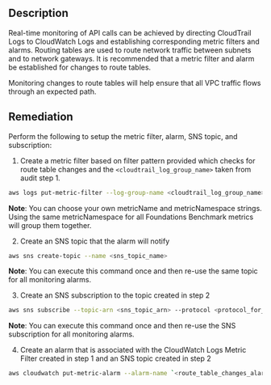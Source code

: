 ## Description

Real-time monitoring of API calls can be achieved by directing CloudTrail Logs to CloudWatch Logs and establishing corresponding metric filters and alarms. Routing tables are used to route network traffic between subnets and to network gateways. It is recommended that a metric filter and alarm be established for changes to route tables.

Monitoring changes to route tables will help ensure that all VPC traffic flows through an expected path.

## Remediation

Perform the following to setup the metric filter, alarm, SNS topic, and subscription:

1. Create a metric filter based on filter pattern provided which checks for route table changes and the `<cloudtrail_log_group_name>` taken from audit step 1.

```bash
aws logs put-metric-filter --log-group-name <cloudtrail_log_group_name> -- filter-name `<route_table_changes_metric>` --metric-transformations metricName= `<route_table_changes_metric>` ,metricNamespace='CISBenchmark',metricValue=1 --filter-pattern '{($.eventName = CreateRoute) || ($.eventName = CreateRouteTable) || ($.eventName = ReplaceRoute) || ($.eventName = ReplaceRouteTableAssociation) || ($.eventName = DeleteRouteTable) || ($.eventName = DeleteRoute) || ($.eventName = DisassociateRouteTable) }'
```

**Note**: You can choose your own metricName and metricNamespace strings. Using the same metricNamespace for all Foundations Benchmark metrics will group them together.

2. Create an SNS topic that the alarm will notify

```bash
aws sns create-topic --name <sns_topic_name>
```

**Note**: You can execute this command once and then re-use the same topic for all monitoring alarms.

3. Create an SNS subscription to the topic created in step 2

```bash
aws sns subscribe --topic-arn <sns_topic_arn> --protocol <protocol_for_sns> - -notification-endpoint <sns_subscription_endpoints>
```

**Note**: You can execute this command once and then re-use the SNS subscription for all monitoring alarms.

4. Create an alarm that is associated with the CloudWatch Logs Metric Filter created in step 1 and an SNS topic created in step 2

```bash
aws cloudwatch put-metric-alarm --alarm-name `<route_table_changes_alarm>` --metric-name `<route_table_changes_metric>` --statistic Sum --period 300 - -threshold 1 --comparison-operator GreaterThanOrEqualToThreshold -- evaluation-periods 1 --namespace 'CISBenchmark' --alarm-actions <sns_topic_arn>
```
